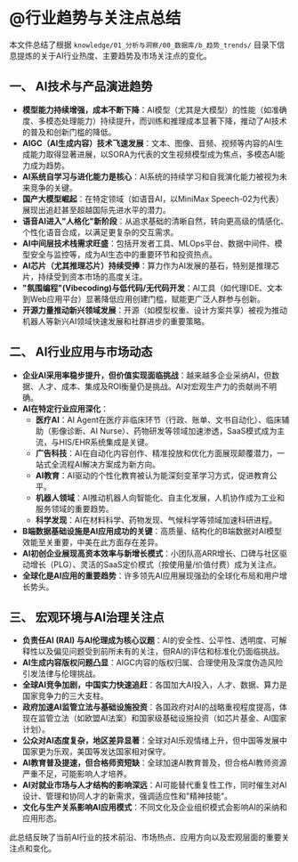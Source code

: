 # @行业趋势与关注点总结

本文件总结了根据 `knowledge/01_分析与洞察/00_数据库/b_趋势_trends/` 目录下信息提炼的关于AI行业热度、主要趋势及市场关注点的变化。

## 一、 AI技术与产品演进趋势

*   **模型能力持续增强，成本不断下降**：AI模型（尤其是大模型）的性能（如准确度、多模态处理能力）持续提升，而训练和推理成本显著下降，推动了AI技术的普及和创新门槛的降低。
*   **AIGC（AI生成内容）技术飞速发展**：文本、图像、音频、视频等内容的AI生成能力取得显著进展，以SORA为代表的文生视频模型成为焦点，多模态AI能力成为趋势。
*   **AI系统自学习与进化能力是核心**：AI系统的持续学习和自我演化能力被视为未来竞争的关键。
*   **国产大模型崛起**：在特定领域（如语音AI，以MiniMax Speech-02为代表）展现出追赶甚至超越国际先进水平的潜力。
*   **语音AI进入"人格化"新阶段**：从追求基础的清晰自然，转向更高级的情感化、个性化语音合成，以满足更复杂的交互需求。
*   **AI中间层技术栈需求旺盛**：包括开发者工具、MLOps平台、数据中间件、模型安全与监控等，成为AI生态中的重要环节和投资热点。
*   **AI芯片（尤其推理芯片）持续受捧**：算力作为AI发展的基石，特别是推理芯片，持续受到资本市场的高度关注。
*   **"氛围编程"(Vibecoding)与低代码/无代码开发**：AI工具（如代理IDE、文本到Web应用平台）显著降低应用创建门槛，赋能更广泛人群参与创新。
*   **开源力量推动新兴领域发展**：开源（如模型权重、设计方案共享）被视为推动机器人等新兴AI领域快速发展和社群进步的重要策略。

## 二、 AI行业应用与市场动态

*   **企业AI采用率稳步提升，但价值实现面临挑战**：越来越多企业采纳AI，但数据、人才、成本、集成及ROI衡量仍是挑战。AI对宏观生产力的贡献尚不明确。
*   **AI在特定行业应用深化**：
    *   **医疗AI**：AI Agent在医疗非临床环节（行政、账单、文书自动化）、临床辅助（影像诊断、AI Nurse）、药物研发等领域加速渗透，SaaS模式成为主流，与HIS/EHR系统集成是关键。
    *   **广告科技**：AI在自动化内容创作、精准投放和优化方面展现颠覆潜力，一站式全流程AI解决方案成为新方向。
    *   **AI教育**：AI驱动的个性化教育被认为能深刻变革学习方式，促进教育公平。
    *   **机器人领域**：AI推动机器人向智能化、自主化发展，人机协作成为工业和服务领域的重要趋势。
    *   **科学发现**：AI在材料科学、药物发现、气候科学等领域加速科研进程。
*   **B端数据基础设施是AI应用成功的关键**：高质量、结构化的B端数据对AI模型效能至关重要，中美在此方面存在差异。
*   **AI初创企业展现高资本效率与新增长模式**：小团队高ARR增长、口碑与社区驱动增长（PLG）、灵活的SaaS定价模式（按使用量/价值付费）成为关注点。
*   **全球化是AI应用的重要趋势**：许多领先AI应用展现强劲的全球化布局和用户增长势头。

## 三、 宏观环境与AI治理关注点

*   **负责任AI (RAI) 与AI伦理成为核心议题**：AI的安全性、公平性、透明度、可解释性以及偏见问题受到前所未有的关注，但RAI的评估和标准化仍面临挑战。
*   **AI生成内容版权问题凸显**：AIGC内容的版权归属、合理使用及深度伪造风险引发法律与伦理挑战。
*   **全球AI竞争加剧，中国实力快速追赶**：各国加大AI投入，人才、数据、算力是国家竞争力的三大支柱。
*   **政府加速AI监管立法与基础设施投资**：各国政府对AI的战略重视程度提高，体现在监管立法（如欧盟AI法案）和国家级基础设施投资（如芯片基金、AI国家计划）。
*   **公众对AI态度复杂，地区差异显著**：全球对AI乐观情绪上升，但中国等发展中国家更为乐观，美国等发达国家相对保守。
*   **AI教育普及提速，但合格师资短缺**：全球加速AI教育普及，但合格AI教师资源严重不足，可能影响人才培养。
*   **AI对就业市场与人才结构的影响深远**：AI可能替代重复性工作，同时催生对AI设计、管理和协同人才的新需求，强调适应性和"精神技能"。
*   **文化与生产关系影响AI应用模式**：不同文化及企业组织模式会影响AI的采纳和应用形态。

此总结反映了当前AI行业的技术前沿、市场热点、应用方向以及宏观层面的重要关注点和变化。 